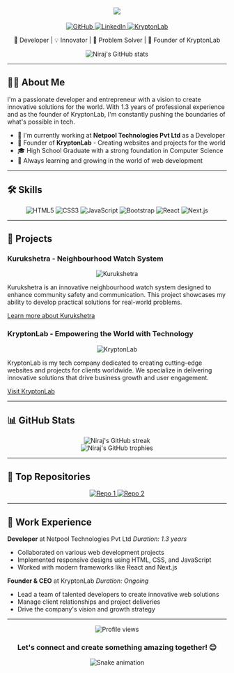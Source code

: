 <h1 align="center">
  <img src="https://readme-typing-svg.herokuapp.com/?lines=Welcome+to+Niraj+Bhakta's+Profile!;Innovating+with+Code&center=true&size=30">
</h1>

<p align="center">
  <a href="https://github.com/nirajbhakta" target="_blank">
    <img src="https://img.shields.io/badge/GitHub-100000?style=for-the-badge&logo=github&logoColor=white" alt="GitHub">
  </a>
  <a href="https://linkedin.com/in/nirajbhakta" target="_blank">
    <img src="https://img.shields.io/badge/LinkedIn-0077B5?style=for-the-badge&logo=linkedin&logoColor=white" alt="LinkedIn">
  </a>
  <a href="https://kryptonlab.tech" target="_blank">
    <img src="https://img.shields.io/badge/KryptonLab-00C7B7?style=for-the-badge&logo=netlify&logoColor=white" alt="KryptonLab">
  </a>
</p>

<p align="center">🚀 Developer | 💡 Innovator | 🌟 Problem Solver | 🔬 Founder of KryptonLab</p>

<div align="center">
  <img src="https://github-readme-stats.vercel.app/api?username=nirajbhakta&show_icons=true&theme=radical" alt="Niraj's GitHub stats">
</div>

---

## 👨‍💻 About Me

I'm a passionate developer and entrepreneur with a vision to create innovative solutions for the world. With 1.3 years of professional experience and as the founder of KryptonLab, I'm constantly pushing the boundaries of what's possible in tech.

- 🔭 I'm currently working at **Netpool Technologies Pvt Ltd** as a Developer
- 🚀 Founder of **KryptonLab** - Creating websites and projects for the world
- 🎓 High School Graduate with a strong foundation in Computer Science
- 🌱 Always learning and growing in the world of web development

---

## 🛠️ Skills

<p align="center">
  <img src="https://img.shields.io/badge/HTML5-E34F26?style=for-the-badge&logo=html5&logoColor=white" alt="HTML5">
  <img src="https://img.shields.io/badge/CSS3-1572B6?style=for-the-badge&logo=css3&logoColor=white" alt="CSS3">
  <img src="https://img.shields.io/badge/JavaScript-F7DF1E?style=for-the-badge&logo=javascript&logoColor=black" alt="JavaScript">
  <img src="https://img.shields.io/badge/Bootstrap-563D7C?style=for-the-badge&logo=bootstrap&logoColor=white" alt="Bootstrap">
  <img src="https://img.shields.io/badge/React-20232A?style=for-the-badge&logo=react&logoColor=61DAFB" alt="React">
  <img src="https://img.shields.io/badge/Next.js-000000?style=for-the-badge&logo=next.js&logoColor=white" alt="Next.js">
</p>

---

## 🚀 Projects

### Kurukshetra - Neighbourhood Watch System

<p align="center">
  <img src="https://img.shields.io/badge/Project-Kurukshetra-brightgreen?style=for-the-badge" alt="Kurukshetra">
</p>

Kurukshetra is an innovative neighbourhood watch system designed to enhance community safety and communication. This project showcases my ability to develop practical solutions for real-world problems.

[Learn more about Kurukshetra](https://github.com/nirajbhakta/kurukshetra)

### KryptonLab - Empowering the World with Technology

<p align="center">
  <img src="https://img.shields.io/badge/Company-KryptonLab-blue?style=for-the-badge" alt="KryptonLab">
</p>

KryptonLab is my tech company dedicated to creating cutting-edge websites and projects for clients worldwide. We specialize in delivering innovative solutions that drive business growth and user engagement.

[Visit KryptonLab](https://kryptonlab.tech)

---

## 📊 GitHub Stats

<div align="center">
  <img src="https://github-readme-streak-stats.herokuapp.com/?user=nirajbhakta&theme=radical" alt="Niraj's GitHub streak">
</div>

<div align="center">
  <img src="https://github-profile-trophy.vercel.app/?username=nirajbhakta&theme=darkhub&no-frame=true&row=1&column=7" alt="Niraj's GitHub trophies">
</div>

---

## 🌟 Top Repositories

<div align="center">
  <a href="https://github.com/nirajbhakta/repo1">
    <img src="https://github-readme-stats.vercel.app/api/pin/?username=nirajbhakta&repo=repo1&theme=radical" alt="Repo 1">
  </a>
  <a href="https://github.com/nirajbhakta/repo2">
    <img src="https://github-readme-stats.vercel.app/api/pin/?username=nirajbhakta&repo=repo2&theme=radical" alt="Repo 2">
  </a>
</div>

---

## 💼 Work Experience

**Developer** at Netpool Technologies Pvt Ltd
*Duration: 1.3 years*

- Collaborated on various web development projects
- Implemented responsive designs using HTML, CSS, and JavaScript
- Worked with modern frameworks like React and Next.js

**Founder & CEO** at KryptonLab
*Duration: Ongoing*

- Lead a team of talented developers to create innovative web solutions
- Manage client relationships and project deliveries
- Drive the company's vision and growth strategy

---

<div align="center">
  <img src="https://komarev.com/ghpvc/?username=nirajbhakta&color=blueviolet&style=flat-square&label=Profile+Views" alt="Profile views">
</div>

<h3 align="center">Let's connect and create something amazing together! 😊</h3>

<div align="center">
  <img src="https://github.com/nirajbhakta/nirajbhakta/blob/output/github-contribution-grid-snake.svg" alt="Snake animation">
</div>
